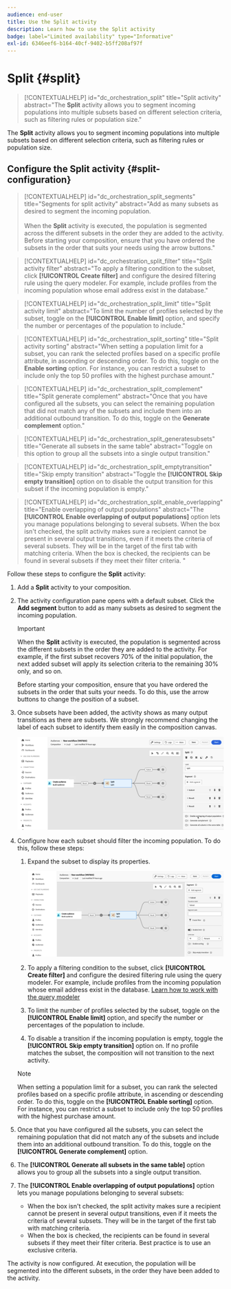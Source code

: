 ```yaml
---
audience: end-user
title: Use the Split activity
description: Learn how to use the Split activity
badge: label="Limited availability" type="Informative"
exl-id: 6346eef6-b164-40cf-9402-b5ff208af97f
---
```

# Split {#split}

>[!CONTEXTUALHELP]
>id="dc_orchestration_split"
>title="Split activity"
>abstract="The **Split** activity allows you to segment incoming populations into multiple subsets based on different selection criteria, such as filtering rules or population size."

The **Split** activity allows you to segment incoming populations into multiple subsets based on different selection criteria, such as filtering rules or population size.

## Configure the Split activity {#split-configuration}
 
>[!CONTEXTUALHELP]
>id="dc_orchestration_split_segments"
>title="Segments for split activity"
>abstract="Add as many subsets as desired to segment the incoming population.<br/></br>When the **Split** activity is executed, the population is segmented across the different subsets in the order they are added to the activity. Before starting your composition, ensure that you have ordered the subsets in the order that suits your needs using the arrow buttons." 

>[!CONTEXTUALHELP]
>id="dc_orchestration_split_filter"
>title="Split activity filter"
>abstract="To apply a filtering condition to the subset, click **[!UICONTROL Create filter]** and configure the desired filtering rule using the query modeler. For example, include profiles from the incoming population whose email address exist in the database."

>[!CONTEXTUALHELP]
>id="dc_orchestration_split_limit"
>title="Split activity limit"
>abstract="To limit the number of profiles selected by the subset, toggle on the **[!UICONTROL Enable limit]** option, and specify the number or percentages of the population to include."

>[!CONTEXTUALHELP]
>id="dc_orchestration_split_sorting"
>title="Split activity sorting"
>abstract="When setting a population limit for a subset, you can rank the selected profiles based on a specific profile attribute, in ascending or descending order. To do this, toggle on the **Enable sorting** option. For instance, you can restrict a subset to include only the top 50 profiles with the highest purchase amount."

>[!CONTEXTUALHELP]
>id="dc_orchestration_split_complement"
>title="Split generate complement"
>abstract="Once that you have configured all the subsets, you can select the remaining population that did not match any of the subsets and include them into an additional outbound transition. To do this, toggle on the **Generate complement** option." 

>[!CONTEXTUALHELP]
>id="dc_orchestration_split_generatesubsets"
>title="Generate all subsets in the same table"
>abstract="Toggle on this option to group all the subsets into a single output transition."

>[!CONTEXTUALHELP]
>id="dc_orchestration_split_emptytransition"
>title="Skip empty transition"
>abstract="Toggle the **[!UICONTROL Skip empty transition]** option on to disable the output transition for this subset if the incoming population is empty."

>[!CONTEXTUALHELP]
>id="dc_orchestration_split_enable_overlapping"
>title="Enable overlapping of output populations"
>abstract="The **[!UICONTROL Enable overlapping of output populations]** option lets you manage populations belonging to several subsets. When the box isn't checked, the split activity makes sure a recipient cannot be present in several output transitions, even if it meets the criteria of several subsets. They will be in the target of the first tab with matching criteria. When the box is checked, the recipients can be found in several subsets if they meet their filter criteria. "

Follow these steps to configure the **Split** activity:

1. Add a **Split** activity to your composition.

1. The activity configuration pane opens with a default subset. Click the **Add segment** button to add as many subsets as desired to segment the incoming population.

    >[!IMPORTANT]
    >
    >When the **Split** activity is executed, the population is segmented across the different subsets in the order they are added to the activity. For example, if the first subset recovers 70% of the initial population, the next added subset will apply its selection criteria to the remaining 30% only, and so on.
    >
    >Before starting your composition, ensure that you have ordered the subsets in the order that suits your needs. To do this, use the arrow buttons to change the position of a subset.

1. Once subsets have been added, the activity shows as many output transitions as there are subsets. We strongly recommend changing the label of each subset to identify them easily in the composition canvas. 

    ![](../assets/split.png)

1. Configure how each subset should filter the incoming population. To do this, follow these steps:

    1. Expand the subset to display its properties.

        ![](../assets/split-subset.png)

    1. To apply a filtering condition to the subset, click **[!UICONTROL Create filter]** and configure the desired filtering rule using the query modeler. For example, include profiles from the incoming population whose email address exist in the database. [Learn how to work with the query modeler](../../query/query-modeler-overview.md)

    1. To limit the number of profiles selected by the subset, toggle on the **[!UICONTROL Enable limit]** option, and specify the number or percentages of the population to include.

    1. To disable a transition if the incoming population is empty, toggle the **[!UICONTROL Skip empty transition]** option on. If no profile matches the subset, the composition will not transition to the next activity.
    
     >[!NOTE]
     >
     >When setting a population limit for a subset, you can rank the selected profiles based on a specific profile attribute, in ascending or descending order. To do this, toggle on the **[!UICONTROL Enable sorting]** option. For instance, you can restrict a subset to include only the top 50 profiles with the highest purchase amount.

1. Once that you have configured all the subsets, you can select the remaining population that did not match any of the subsets and include them into an additional outbound transition. To do this, toggle on the **[!UICONTROL Generate complement]** option.

1. The **[!UICONTROL Generate all subsets in the same table]** option allows you to group all the subsets into a single output transition.

1. The **[!UICONTROL Enable overlapping of output populations]** option lets you manage populations belonging to several subsets:

    * When the box isn't checked, the split activity makes sure a recipient cannot be present in several output transitions, even if it meets the criteria of several subsets. They will be in the target of the first tab with matching criteria.
    * When the box is checked, the recipients can be found in several subsets if they meet their filter criteria. Best practice is to use an exclusive criteria.

The activity is now configured. At execution, the population will be segmented into the different subsets, in the order they have been added to the activity.

<!--
## Example{#split-example}

In the following example, the **[!UICONTROL Split]** activity is used to segment an audience into distinct subsets based on the communication channel that we want to use :

* **Subset 1 "push"**: This subset comprises all profiles who have installed our mobile application.
* **Subset 2 "sms"**: Mobile phone users: For the remaining population that did not fall into Subset 1, subset 2 applies a filtering rule to select profiles with mobile phones in the database.
* **Complement transition**: This transition captures all the remaining profiles that did not match Subset 1 or Subset 2. Specifically, it includes profiles who neither installed the mobile application nor have a mobile phone, such as users who haven't installed the mobile app or lack a registered mobile number.

![](../assets/workflow-split-example.png)
-->
